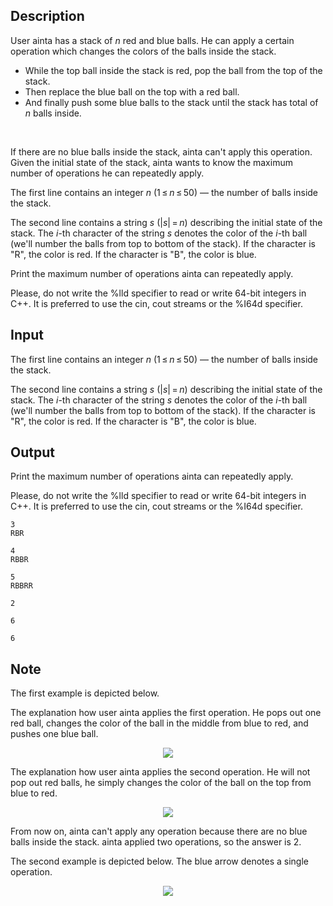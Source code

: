 ## Description

<div><p>User ainta has a stack of <span class="tex-span"><i>n</i></span> red and blue balls. He can apply a certain operation which changes the colors of the balls inside the stack.</p><ul> <li> While the top ball inside the stack is red, pop the ball from the top of the stack. </li><li> Then replace the blue ball on the top with a red ball. </li><li> And finally push some blue balls to the stack until the stack has total of <span class="tex-span"><i>n</i></span> balls inside. </li></ul> &nbsp;<p>If there are no blue balls inside the stack, ainta can't apply this operation. Given the initial state of the stack, ainta wants to know the maximum number of operations he can repeatedly apply.</p></div><div class="input-specification"><p>The first line contains an integer <span class="tex-span"><i>n</i></span> (<span class="tex-span">1 ≤ <i>n</i> ≤ 50</span>) — the number of balls inside the stack.</p><p>The second line contains a string <span class="tex-span"><i>s</i></span> (<span class="tex-span">|<i>s</i>| = <i>n</i></span>) describing the initial state of the stack. The <span class="tex-span"><i>i</i></span>-th character of the string <span class="tex-span"><i>s</i></span> denotes the color of the <span class="tex-span"><i>i</i></span>-th ball (we'll number the balls from top to bottom of the stack). If the character is "<span class="tex-font-style-tt">R</span>", the color is red. If the character is "<span class="tex-font-style-tt">B</span>", the color is blue.</p></div><div class="output-specification"><p>Print the maximum number of operations ainta can repeatedly apply.</p><p>Please, do not write the <span class="tex-font-style-tt">%lld</span> specifier to read or write 64-bit integers in С++. It is preferred to use the <span class="tex-font-style-tt">cin</span>, <span class="tex-font-style-tt">cout</span> streams or the <span class="tex-font-style-tt">%I64d</span> specifier.</p></div>

## Input

<p>The first line contains an integer <span class="tex-span"><i>n</i></span> (<span class="tex-span">1 ≤ <i>n</i> ≤ 50</span>) — the number of balls inside the stack.</p><p>The second line contains a string <span class="tex-span"><i>s</i></span> (<span class="tex-span">|<i>s</i>| = <i>n</i></span>) describing the initial state of the stack. The <span class="tex-span"><i>i</i></span>-th character of the string <span class="tex-span"><i>s</i></span> denotes the color of the <span class="tex-span"><i>i</i></span>-th ball (we'll number the balls from top to bottom of the stack). If the character is "<span class="tex-font-style-tt">R</span>", the color is red. If the character is "<span class="tex-font-style-tt">B</span>", the color is blue.</p>

## Output

<p>Print the maximum number of operations ainta can repeatedly apply.</p><p>Please, do not write the <span class="tex-font-style-tt">%lld</span> specifier to read or write 64-bit integers in С++. It is preferred to use the <span class="tex-font-style-tt">cin</span>, <span class="tex-font-style-tt">cout</span> streams or the <span class="tex-font-style-tt">%I64d</span> specifier.</p>





```input1
3
RBR

```




```input2
4
RBBR

```




```input3
5
RBBRR

```




```output1
2

```




```output2
6

```




```output3
6

```



## Note

<p>The first example is depicted below.</p><p>The explanation how user ainta applies the first operation. He pops out one red ball, changes the color of the ball in the middle from blue to red, and pushes one blue ball.</p><center> <img class="tex-graphics" src="file://rd8CBhw4.png" style="max-width: 100.0%;max-height: 100.0%;"> </center><p>The explanation how user ainta applies the second operation. He will not pop out red balls, he simply changes the color of the ball on the top from blue to red.</p><center> <img class="tex-graphics" src="file://m4SiaFtG.png" style="max-width: 100.0%;max-height: 100.0%;"> </center><p>From now on, ainta can't apply any operation because there are no blue balls inside the stack. ainta applied two operations, so the answer is 2.</p><p>The second example is depicted below. The blue arrow denotes a single operation.</p><center> <img class="tex-graphics" src="file://iQs76xVr.png" style="max-width: 100.0%;max-height: 100.0%;"> </center>
